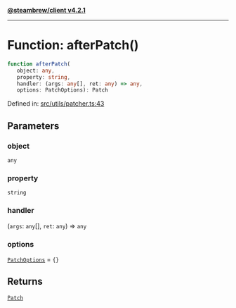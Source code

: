 [**@steambrew/client v4.2.1**](../README.md)

***

# Function: afterPatch()

```ts
function afterPatch(
   object: any, 
   property: string, 
   handler: (args: any[], ret: any) => any, 
   options: PatchOptions): Patch
```

Defined in: [src/utils/patcher.ts:43](https://github.com/shdwmtr/plugutil/blob/b52230e3bd417b9353d983856323dee8a90c4f70/client/src/utils/patcher.ts#L43)

## Parameters

### object

`any`

### property

`string`

### handler

(`args`: `any`[], `ret`: `any`) => `any`

### options

[`PatchOptions`](../interfaces/PatchOptions.md) = `{}`

## Returns

[`Patch`](../interfaces/Patch.md)
